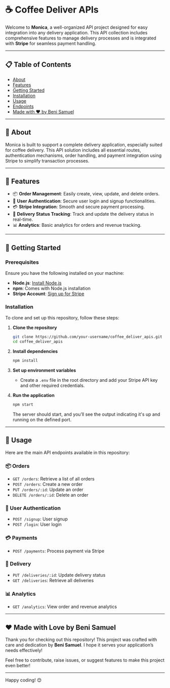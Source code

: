 # ☕ Coffee Deliver APIs

Welcome to **Monica**, a well-organized API project designed for easy integration into any delivery application. This API collection includes comprehensive features to manage delivery processes and is integrated with **Stripe** for seamless payment handling.

---

## 📋 Table of Contents
- [About](#about)
- [Features](#features)
- [Getting Started](#getting-started)
- [Installation](#installation)
- [Usage](#usage)
- [Endpoints](#endpoints)
- [Made with ❤️ by Beni Samuel](#made-with--by-beni-samuel)

---

## 📖 About
Monica is built to support a complete delivery application, especially suited for coffee delivery. This API solution includes all essential routes, authentication mechanisms, order handling, and payment integration using Stripe to simplify transaction processes.

---

## 🌟 Features
- 📦 **Order Management**: Easily create, view, update, and delete orders.
- 👥 **User Authentication**: Secure user login and signup functionalities.
- 💳 **Stripe Integration**: Smooth and secure payment processing.
- 🚚 **Delivery Status Tracking**: Track and update the delivery status in real-time.
- 📊 **Analytics**: Basic analytics for orders and revenue tracking.

---

## 🚀 Getting Started

### Prerequisites
Ensure you have the following installed on your machine:
- **Node.js**: [Install Node.js](https://nodejs.org/)
- **npm**: Comes with Node.js installation
- **Stripe Account**: [Sign up for Stripe](https://stripe.com/)

### Installation
To clone and set up this repository, follow these steps:

1. **Clone the repository**
    ```bash
    git clone https://github.com/your-username/coffee_deliver_apis.git
    cd coffee_deliver_apis
    ```

2. **Install dependencies**
    ```bash
    npm install
    ```

3. **Set up environment variables**
   - Create a `.env` file in the root directory and add your Stripe API key and other required credentials.
   
4. **Run the application**
    ```bash
    npm start
    ```
    The server should start, and you’ll see the output indicating it's up and running on the defined port.

---

## 📄 Usage

Here are the main API endpoints available in this repository:

### 📦 Orders
- `GET /orders`: Retrieve a list of all orders
- `POST /orders`: Create a new order
- `PUT /orders/:id`: Update an order
- `DELETE /orders/:id`: Delete an order

### 👥 User Authentication
- `POST /signup`: User signup
- `POST /login`: User login

### 💳 Payments
- `POST /payments`: Process payment via Stripe

### 🚚 Delivery
- `PUT /deliveries/:id`: Update delivery status
- `GET /deliveries`: Retrieve all deliveries

### 📊 Analytics
- `GET /analytics`: View order and revenue analytics

---

## ❤️ Made with Love by Beni Samuel
Thank you for checking out this repository! This project was crafted with care and dedication by **Beni Samuel**. I hope it serves your application’s needs effectively!

Feel free to contribute, raise issues, or suggest features to make this project even better!

---

Happy coding! 😊
